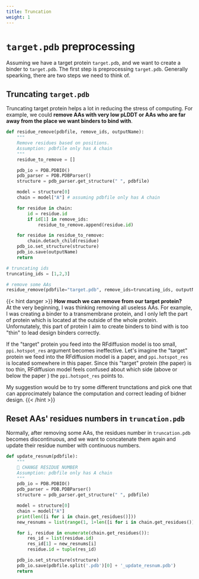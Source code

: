 ```yaml
---
title: Truncation
weight: 1
---
```

# `target.pdb` preprocessing

Assuming we have a target protein `target.pdb`, and we want to create a binder to `target.pdb`. The first step is preprocessing `target.pdb`. Generally spearking, there are two steps we need to think of.

## Truncating `target.pdb` 
Truncating target protein helps a lot in reducing the stress of computing. For example, we could **remove AAs with very low pLDDT or AAs who are far away from the place we want binders to bind with**. 

```python
def residue_remove(pdbfile, remove_ids, outputName):
    """
    Remove residues based on positions.
    Assumption: pdbfile only has A chain
    """
    residue_to_remove = []

    pdb_io = PDB.PDBIO()
    pdb_parser = PDB.PDBParser()
    structure = pdb_parser.get_structure(" ", pdbfile)

    model = structure[0]
    chain = model["A"] # assuming pdbfile only has A chain

    for residue in chain:
        id = residue.id
        if id[1] in remove_ids: 
            residue_to_remove.append(residue.id)

    for residue in residue_to_remove:
        chain.detach_child(residue)
    pdb_io.set_structure(structure)
    pdb_io.save(outputName)
    return 

# truncating ids
truncating_ids = [1,2,3]

# remove some AAs
residue_remove(pdbfile="target.pdb", remove_ids=truncating_ids, outputName="truncation.pdb")
```


{{< hint danger >}}
**How much we can remove from our target protein?**  
At the very beginning, I was thinking removing all useless AAs. For example, I was creating a binder to a transmembrane protein, and I only left the part of protein which is located at the outside of the whole protein. Unfornutately, this part of protein I aim to create binders to bind with is too "thin" to lead design binders correctly.

If the "target" protein you feed into the RFdiffusion model is too small, `ppi.hotspot_res` argument becomes ineffective. Let's imagine the "target" protein we feed into the RFdiffusion model is a paper, and `ppi.hotspot_res` is located somewhere in this paper. Since this "target" protein (the paper) is too thin, RFdiffusion model feels confused about which side (above or below the paper ) the `ppi.hotspot_res` points to.

My suggestion would be to try some different trunctations and pick one that can approcimately balance the computation and correct leading of bidner design.
{{< /hint >}}


## Reset AAs' residues numbers in `truncation.pdb`
Normally, after removing some AAs, the residues number in `truncation.pdb` becomes discontinuous, and we want to concatenate them again and update their residue number with continuous numbers.

```python
def update_resnum(pdbfile):
    """
    🌟 CHANGE RESIDUE NUMBER
    Assumption: pdbfile only has A chain
    """
    pdb_io = PDB.PDBIO()
    pdb_parser = PDB.PDBParser()
    structure = pdb_parser.get_structure(" ", pdbfile)

    model = structure[0]
    chain = model["A"]
    print(len([i for i in chain.get_residues()]))
    new_resnums = list(range(1, 1+len([i for i in chain.get_residues()])))

    for i, residue in enumerate(chain.get_residues()):
        res_id = list(residue.id)
        res_id[1] = new_resnums[i]
        residue.id = tuple(res_id)

    pdb_io.set_structure(structure)
    pdb_io.save(pdbfile.split('.pdb')[0] + '_update_resnum.pdb')
    return
```